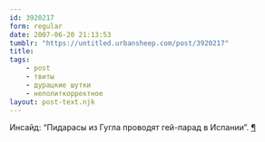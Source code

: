 ```yaml
---
id: 3920217
form: regular
date: 2007-06-20 21:13:53
tumblr: "https://untitled.urbansheep.com/post/3920217"
title:
tags:
    - post
    - твиты
    - дурацкие шутки
    - неполиткорректное
layout: post-text.njk
---
```


<p>Инсайд: &ldquo;Пидарасы из Гугла проводят гей-парад в Испании&rdquo;. <a href="http://twitter.com/urbansheep/statuses/113388142">¶</a></p>

